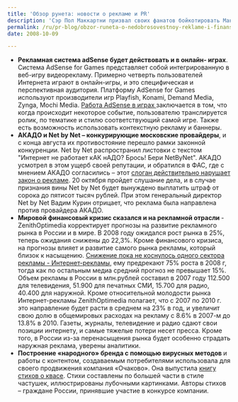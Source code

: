 ```yaml
---
title: 'Обзор рунета: новости о рекламе и PR'
description: 'Сэр Пол Маккартни призвал своих фанатов бойкотировать МакДональдс Ливерпуля, который развесил на стенах фотографии группы Beatles. Сам сэр Пол – вегетерианец, и продажа гамбургеров с использованием его образа вызвала у него справедливый гнев. Сложность в том, что  <a href="http://www.gazeta.ru/social/2008/10/08/kz_2851924.shtml">МакДональдс заявляет, что использовал фотографии великой ливерпульской четверки</a> не для привлечения посетителей, а для того, чтобы отметить свое уважение к вкладу группы в местную и мировую культуру. Представители всемирного общества защиты животных PETA, правда, не увидели в этих фотографиях ничего дурного, напротив, один из представителей фонда выразил надежду, что увидев фотографии, посетители вспомнят, что сэр Пол Маккартни – вегетарианец, и сами закажут вегетерианский гамбугрер вместо обычного.'
permalink: /ru/pr-blog/obzor-runeta-o-nedobrosovestnoy-reklame-i-finansovom-krizise
date: 2008-10-09

---
```


<ul>
<li><strong>Рекламная система adSense будет действовать и в онлайн- играх</strong>. Система AdSense for Games представляет собой интегрированную в веб-игру видеорекламу. Примерно четверть пользователей Интернета играют в онлайн-игры, и это специфическая и перспективная аудитория. Платформу AdSense for Games используют производители игр Playfish, Konami, Demand Media, Zynga, Mochi Media. <a href="http://adworker.ru//news/09/10/2008/84821.shtml">Работа AdSense в играх </a>заключается в том, что когда происходит некоторое событие, пользователю транслируется ролик, по тематике и стилю соответствующий самой игре. Также есть возможность использовать контекстную рекламу и баннеры. </li>
<li><strong>АКАДО и Net by Net – конкурирующие московские провайдеры</strong>, и с конца августа их противостояние перешло рамки законной конкуренции. Net by Net распространил листовки с текстом  "Интернет не работает кАК нАДО? Брось! Бери NetByNet". АКАДО усмотрел в этом ущерб своей репутации, и обратился в ФАС, где с мнением АКАДО согласились –  этот <a href="http://webplanet.ru/news/law/2008/10/09/podelom.html">слоган действительно нарушает закон о рекламе</a>. 20 октября пройдет слушание дела, и в случае признания вины Net by Net будет вынуждено выплатить штраф от сорока до пятисот тысяч рублей. При этом генеральный директор Net by Net Вадим Курин отрицает, что реклама была направлена против провайдера АКАДО. </li>
<li><strong>Мировой финансовый кризис сказался и на рекламной отрасли </strong> - ZenithOptimedia корректирует прогнозы на развитие рекламного рынка в России и в мире. В 2008 году ожидался рост рынка в 25%, теперь ожидания снижены до 22,3%. Кроме финансового кризиса, на прогнозы влияет и развитие самого рынка рекламы, который близок к насыщению. <a href="http://adworker.ru//news/09/10/2008/84806.shtml">Снижение пока не коснулось одного сектора рекламы -  Интернет-рекламы</a>, ему предрекают 75% роста в 2008 г, тогда как по остальным медиа средний прогноз не превышает 15%. Объем рекламы в России в млн.рублей составил в 2007 году 112.500 для телевидения, 51.900 для печатных СМИ, 15.700 для радио, 40.400 для наружной. Кроме относительной молодости рынка Интернет-рекламы ZenithOptimedia полагает, что с 2007 по 2010 г. это направление будет расти в среднем на 23% в год, и увеличит свою долю в общемировых расходах на рекламу с 8.6% в 2007-м до 13.8% в 2010. Газеты, журналы, телевидение и радио сдают свои позиции интернету, и самые тяжелые потери несет пресса. Кроме того, в России из-за перенасыщения рынка будет особенно страдать наружная реклама, уверены аналитики. </li>
<li><strong>Построение «народного» бренда с помощью вирусных методов </strong>и работы с контентом, создаваемым потребителями использовала для своего продвижения компания «Очаково». Она выпустила <a href="http://www.sostav.ru/news/2008/10/09/r1/">книгу стихов о квасе</a>. Стихи составлены по большей части в стиле частушек, иллюстрированы лубочными картинками. Авторы стихов – граждане России, принявшие участие в конкурсе компании.</li>
</ul>

